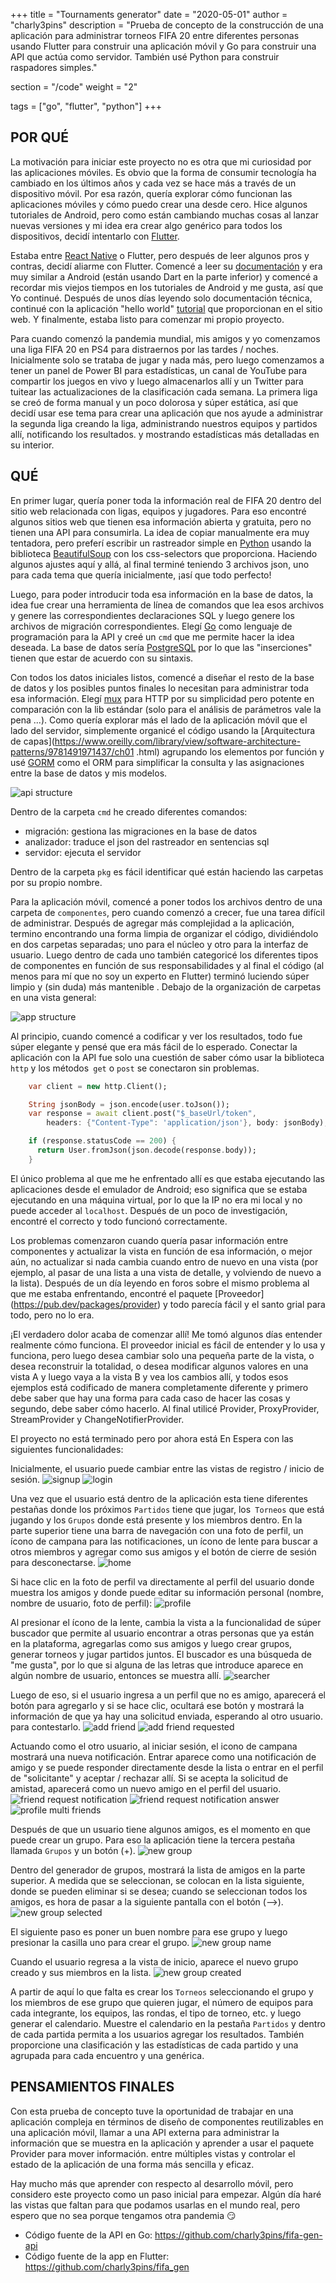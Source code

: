 +++
title = "Tournaments generator"
date = "2020-05-01"
author = "charly3pins"
description = "Prueba de concepto de la construcción de una aplicación para administrar torneos FIFA 20 entre diferentes personas usando Flutter para construir una aplicación móvil y Go para construir una API que actúa como servidor. También usé Python para construir raspadores simples."

section = "/code"
weight = "2"

tags = ["go", "flutter", "python"]
+++
## POR QUÉ

La motivación para iniciar este proyecto no es otra que mi curiosidad por las aplicaciones móviles. Es obvio que la forma de consumir tecnología ha cambiado en los últimos años y cada vez se hace más a través de un dispositivo móvil. Por esa razón, quería explorar cómo funcionan las aplicaciones móviles y cómo puedo crear una desde cero.
Hice algunos tutoriales de Android, pero como están cambiando muchas cosas al lanzar nuevas versiones y mi idea era crear algo genérico para todos los dispositivos, decidí intentarlo con [Flutter](https://flutter.dev/).

Estaba entre [React Native](https://reactnative.dev/) o Flutter, pero después de leer algunos pros y contras, decidí aliarme con Flutter. Comencé a leer su [documentación](https://flutter.dev/docs) y era muy similar a Android (están usando Dart en la parte inferior) y comencé a recordar mis viejos tiempos en los tutoriales de Android y me gusta, así que Yo continué. Después de unos días leyendo solo documentación técnica, continué con la aplicación "hello world" [tutorial](https://flutter.dev/docs/get-started/codelab) que proporcionan en el sitio web. Y finalmente, estaba listo para comenzar mi propio proyecto.

Para cuando comenzó la pandemia mundial, mis amigos y yo comenzamos una liga FIFA 20 en PS4 para distraernos por las tardes / noches. Inicialmente solo se trataba de jugar y nada más, pero luego comenzamos a tener un panel de Power BI para estadísticas, un canal de YouTube para compartir los juegos en vivo y luego almacenarlos allí y un Twitter para tuitear las actualizaciones de la clasificación cada semana. La primera liga se creó de forma manual y un poco dolorosa y súper estática, así que decidí usar ese tema para crear una aplicación que nos ayude a administrar la segunda liga creando la liga, administrando nuestros equipos y partidos allí, notificando los resultados. y mostrando estadísticas más detalladas en su interior.

## QUÉ

En primer lugar, quería poner toda la información real de FIFA 20 dentro del sitio web relacionada con ligas, equipos y jugadores. Para eso encontré algunos sitios web que tienen esa información abierta y gratuita, pero no tienen una API para consumirla. La idea de copiar manualmente era muy tentadora, pero preferí escribir un rastreador simple en [Python](https://www.python.org/) usando la biblioteca [BeautifulSoup](https://www.crummy.com/software/BeautifulSoup/bs4/doc/#css-selectors) con los css-selectors que proporciona. Haciendo algunos ajustes aquí y allá, al final terminé teniendo 3 archivos json, uno para cada tema que quería inicialmente, ¡así que todo perfecto!

Luego, para poder introducir toda esa información en la base de datos, la idea fue crear una herramienta de línea de comandos que lea esos archivos y genere las correspondientes declaraciones SQL y luego genere los archivos de migración correspondientes.
Elegí [Go](https://golang.org/) como lenguaje de programación para la API y creé un `cmd` que me permite hacer la idea deseada. La base de datos sería [PostgreSQL](https://www.postgresql.org/) por lo que las "inserciones" tienen que estar de acuerdo con su sintaxis.

Con todos los datos iniciales listos, comencé a diseñar el resto de la base de datos y los posibles puntos finales lo necesitan para administrar toda esa información. Elegí [mux](https://github.com/gorilla/mux) para HTTP por su simplicidad pero potente en comparación con la lib estándar (solo para el análisis de parámetros vale la pena ...). Como quería explorar más el lado de la aplicación móvil que el lado del servidor, simplemente organicé el código usando la [Arquitectura de capas](https://www.oreilly.com/library/view/software-architecture-patterns/9781491971437/ch01 .html) agrupando los elementos por función y usé [GORM](https://gorm.io/index.html) como el ORM para simplificar la consulta y las asignaciones entre la base de datos y mis modelos.

![api structure](/images/code/tournaments-generator/api-structure.jpeg)

Dentro de la carpeta `cmd` he creado diferentes comandos:
- migración: gestiona las migraciones en la base de datos
- analizador: traduce el json del rastreador en sentencias sql
- servidor: ejecuta el servidor

Dentro de la carpeta `pkg` es fácil identificar qué están haciendo las carpetas por su propio nombre.

Para la aplicación móvil, comencé a poner todos los archivos dentro de una carpeta de `componentes`, pero cuando comenzó a crecer, fue una tarea difícil de administrar. Después de agregar más complejidad a la aplicación, termino encontrando una forma limpia de organizar el código, dividiéndolo en dos carpetas separadas; uno para el núcleo y otro para la interfaz de usuario. Luego dentro de cada uno también categoricé los diferentes tipos de componentes en función de sus responsabilidades y al final el código (al menos para mí que no soy un experto en Flutter) terminó luciendo súper limpio y (sin duda) más mantenible . Debajo de la organización de carpetas en una vista general:

![app structure](/images/code/tournaments-generator/app-structure.jpeg)

Al principio, cuando comencé a codificar y ver los resultados, todo fue súper elegante y pensé que era más fácil de lo esperado. Conectar la aplicación con la API fue solo una cuestión de saber cómo usar la biblioteca `http` y los métodos` get` o `post` se conectaron sin problemas.

```dart
    var client = new http.Client();

    String jsonBody = json.encode(user.toJson());
    var response = await client.post("$_baseUrl/token",
        headers: {"Content-Type": 'application/json'}, body: jsonBody);

    if (response.statusCode == 200) {
      return User.fromJson(json.decode(response.body));
    }
```

El único problema al que me he enfrentado allí es que estaba ejecutando las aplicaciones desde el emulador de Android; eso significa que se estaba ejecutando en una máquina virtual, por lo que la IP no era mi local y no puede acceder al `localhost`. Después de un poco de investigación, encontré el correcto y todo funcionó correctamente.

Los problemas comenzaron cuando quería pasar información entre componentes y actualizar la vista en función de esa información, o mejor aún, no actualizar si nada cambia cuando entro de nuevo en una vista (por ejemplo, al pasar de una lista a una vista de detalle, y volviendo de nuevo a la lista). Después de un día leyendo en foros sobre el mismo problema al que me estaba enfrentando, encontré el paquete [Proveedor] (https://pub.dev/packages/provider) y todo parecía fácil y el santo grial para todo, pero no lo era.

¡El verdadero dolor acaba de comenzar allí! Me tomó algunos días entender realmente cómo funciona. El proveedor inicial es fácil de entender y lo usa y funciona, pero luego desea cambiar solo una pequeña parte de la vista, o desea reconstruir la totalidad, o desea modificar algunos valores en una vista A y luego vaya a la vista B y vea los cambios allí, y todos esos ejemplos está codificado de manera completamente diferente y primero debe saber que hay una forma para cada caso de hacer las cosas y segundo, debe saber cómo hacerlo. Al final utilicé Provider, ProxyProvider, StreamProvider y ChangeNotifierProvider.

El proyecto no está terminado pero por ahora está En Espera con las siguientes funcionalidades:

Inicialmente, el usuario puede cambiar entre las vistas de registro / inicio de sesión.
![signup](/images/code/tournaments-generator/signup.png)
![login](/images/code/tournaments-generator/login.png)

Una vez que el usuario está dentro de la aplicación esta tiene diferentes pestañas donde los próximos `Partidos` tiene que jugar, los` Torneos` que está jugando y los `Grupos` donde está presente y los miembros dentro. En la parte superior tiene una barra de navegación con una foto de perfil, un ícono de campana para las notificaciones, un ícono de lente para buscar a otros miembros y agregar como sus amigos y el botón de cierre de sesión para desconectarse.
![home](/images/code/tournaments-generator/home.png)

Si hace clic en la foto de perfil va directamente al perfil del usuario donde muestra los amigos y donde puede editar su información personal (nombre, nombre de usuario, foto de perfil):
![profile](/images/code/tournaments-generator/profile.png)

Al presionar el ícono de la lente, cambia la vista a la funcionalidad de súper buscador que permite al usuario encontrar a otras personas que ya están en la plataforma, agregarlas como sus amigos y luego crear grupos, generar torneos y jugar partidos juntos. El buscador es una búsqueda de "me gusta", por lo que si alguna de las letras que introduce aparece en algún nombre de usuario, entonces se muestra allí.
![searcher](/images/code/tournaments-generator/searcher.png)

Luego de eso, si el usuario ingresa a un perfil que no es amigo, aparecerá el botón para agregarlo y si se hace clic, ocultará ese botón y mostrará la información de que ya hay una solicitud enviada, esperando al otro usuario. para contestarlo.
![add friend](/images/code/tournaments-generator/add-friend.png)
![add friend requested](/images/code/tournaments-generator/add-friend-requested.png)

Actuando como el otro usuario, al iniciar sesión, el icono de campana mostrará una nueva notificación. Entrar aparece como una notificación de amigo y se puede responder directamente desde la lista o entrar en el perfil de "solicitante" y aceptar / rechazar allí. Si se acepta la solicitud de amistad, aparecerá como un nuevo amigo en el perfil del usuario.
![friend request notification](/images/code/tournaments-generator/friend-request-notification.png)
![friend request notification answer](/images/code/tournaments-generator/friend-request-notification-answer.png)
![profile multi friends](/images/code/tournaments-generator/profile-multifriends.png)

Después de que un usuario tiene algunos amigos, es el momento en que puede crear un grupo. Para eso la aplicación tiene la tercera pestaña llamada `Grupos` y un botón (+).
![new group](/images/code/tournaments-generator/new-group.png)

Dentro del generador de grupos, mostrará la lista de amigos en la parte superior. A medida que se seleccionan, se colocan en la lista siguiente, donde se pueden eliminar si se desea; cuando se seleccionan todos los amigos, es hora de pasar a la siguiente pantalla con el botón (-->).
![new group selected](/images/code/tournaments-generator/new-group-selected.png)

El siguiente paso es poner un buen nombre para ese grupo y luego presionar la casilla uno para crear el grupo.
![new group name](/images/code/tournaments-generator/new-group-name.png)

Cuando el usuario regresa a la vista de inicio, aparece el nuevo grupo creado y sus miembros en la lista.
![new group created](/images/code/tournaments-generator/new-group-created.png)

A partir de aquí lo que falta es crear los `Torneos` seleccionando el grupo y los miembros de ese grupo que quieren jugar, el número de equipos para cada integrante, los equipos, las rondas, el tipo de torneo, etc. y luego generar el calendario. Muestre el calendario en la pestaña `Partidos` y dentro de cada partida permita a los usuarios agregar los resultados. También proporcione una clasificación y las estadísticas de cada partido y una agrupada para cada encuentro y una genérica.

## PENSAMIENTOS FINALES

Con esta prueba de concepto tuve la oportunidad de trabajar en una aplicación compleja en términos de diseño de componentes reutilizables en una aplicación móvil, llamar a una API externa para administrar la información que se muestra en la aplicación y aprender a usar el paquete Provider para mover información. entre múltiples vistas y controlar el estado de la aplicación de una forma más sencilla y eficaz.

Hay mucho más que aprender con respecto al desarrollo móvil, pero considero este proyecto como un paso inicial para empezar. Algún día haré las vistas que faltan para que podamos usarlas en el mundo real, pero espero que no sea porque tengamos otra pandemia 😏

- Código fuente de la API en Go: https://github.com/charly3pins/fifa-gen-api
- Código fuente de la app en Flutter: https://github.com/charly3pins/fifa_gen